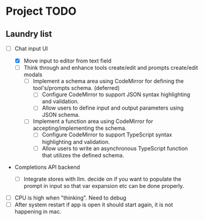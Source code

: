 # Project TODO

## Laundry list

- [ ] Chat input UI

  - [x] Move input to editor from text field
  - [ ] Think through and enhance tools create/edit and prompts create/edit modals
    - [ ] Implement a schema area using CodeMirror for defining the tool's/prompts schema. (deferred)
      - [ ] Configure CodeMirror to support JSON syntax highlighting and validation.
      - [ ] Allow users to define input and output parameters using JSON schema.
    - [ ] Implement a function area using CodeMirror for accepting/implementing the schema.
      - [ ] Configure CodeMirror to support TypeScript syntax highlighting and validation.
      - [ ] Allow users to write an asynchronous TypeScript function that utilizes the defined schema.

- Completions API backend

  - [ ] Integrate stores with llm. decide on if you want to populate the prompt in input so that var expansion etc can be done properly.

- [ ] CPU is high when "thinking". Need to debug
- [ ] After system restart if app is open it should start again, it is not happening in mac.

